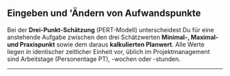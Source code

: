 ﻿## Eingeben und 'Ändern von Aufwandspunkte
Bei der **Drei-Punkt-Schätzung** (PERT-Modell) unterscheidest Du für eine anstehende Aufgabe zwischen den drei Schätzwerten **Minimal-, Maximal- und Praxispunkt** sowie dem daraus **kalkulierten Planwert**. Alle Werte liegen in identischer zeitlicher Einheit vor, üblich im Projektmanagement sind Arbeitstage (Personentage PT), -wochen oder -stunden.

---
